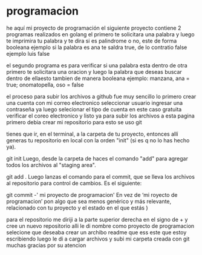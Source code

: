 # programacion
he aquí mi proyecto de programación
el siguiente proyecto contiene 2 programas realizados en golang
el primero te solicitara una palabra y luego te imprimira tu palabra y te dira si es palindrome o no, este de forma booleana ejemplo si la palabra es ana te saldra true, de lo contratio false ejemplo luis false

el segundo programa es para verificar si una palabra esta dentro de otra primero te solicitara una oracion y luego la palabra que deseas buscar dentro de ellaesto  tambien de manera booleana ejemplo:  manzana, ana = true;    onomatopella, oso = false 

el proceso para subir los archivos a github fue muy sencillo lo primero crear una cuenta con mi correo electronico seleccionar usuario ingresar una contraseña
ya luego selecionar el tipo de cuenta en este caso gratuita verificar el coreo electronico y listo 
ya para subir los archivos a esta pagina primero debia crear mi repositorio para esto se uso git

tienes que ir, en el terminal, a la carpeta de tu proyecto, entonces allí generas tu repositorio en local con la orden "init" (si es q no lo has hecho ya).

git init
Luego, desde la carpeta de haces el comando "add" para agregar todos los archivos al "staging area".

git add .
Luego lanzas el comando para el commit, que se lleva los archivos al repositorio para control de cambios. Es el siguiente:

git commit -' mi proyecto de programacion'
En vez de ‘mi royecto de programacion’ pon algo que sea menos genérico y más relevante, relacionado con tu proyecto y el estado en el que estás )

para el repositorio me diriji a la parte superior derecha en el signo de + y cree un nuevo repositorio alli le di nombre como proyecto de programacion 
selecione que deseaba crear un archibo readme que ess este que estoy escribiendo 
luego le di a cargar archivos y subi mi carpeta creada con git
muchas gracias por su atencion 
